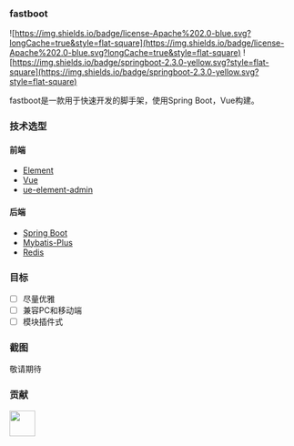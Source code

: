 ### fastboot
![https://img.shields.io/badge/license-Apache%202.0-blue.svg?longCache=true&style=flat-square](https://img.shields.io/badge/license-Apache%202.0-blue.svg?longCache=true&style=flat-square)
![https://img.shields.io/badge/springboot-2.3.0-yellow.svg?style=flat-square](https://img.shields.io/badge/springboot-2.3.0-yellow.svg?style=flat-square)  

fastboot是一款用于快速开发的脚手架，使用Spring Boot，Vue构建。

### 技术选型
#### 前端
- [Element](https://element.eleme.cn/#/zh-CN)
- [Vue](https://cn.vuejs.org/)
- [ue-element-admin](https://github.com/PanJiaChen/vue-element-admin)

#### 后端
- [Spring Boot](http://spring.io/projects/spring-boot/)
- [Mybatis-Plus](https://mp.baomidou.com/guide/)
- [Redis](https://redis.io/)

### 目标
- [ ] 尽量优雅
- [ ] 兼容PC和移动端
- [ ] 模块插件式

### 截图

敬请期待

### 贡献

<a href="https://github.com/colodoo">
    <img src="https://avatars2.githubusercontent.com/u/10963599?s=400&v=4" width="45px"></a> 